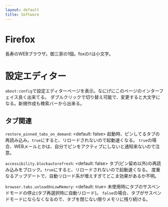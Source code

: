 ```yaml
---
layout: default
title: Software
---
```


# Firefox

長寿のWEBブラウザ。御三家の1個。foxの`f`は小文字。

# 設定エディター

`about:config`で設定エディターページを表示。なにげにこのページのインターフェイス良く出来てる。
ダブルクリックで切り替え可能で、変更すると大文字になる。新規作成も検索バーから出来る。

## タブ関連

`restore_pinned_tabs_on_demand`: <default: false>
起動時、ピンしてるタブの再読み込み。`true`にすると、リロードされないので起動速くなる。
`true`の場合、WEBメールとかは、自分でピンをアクティブにしないと通知来ないので注意。

`accessibility.blockautorefresh`: <default: false>
タブ(ピン留め以外)の再読み込みをブロック。`true`にすると、リロードされないので起動速くなる。
度重なるアップデートで、自動リロード系が増えすぎてどこま効果があるか不明。

`browser.tabs.unloadOnLowMemory`: <default: true>
未使用時にタブのサスペンドモードの停止(タブ再選択時に自動リロード)。
`false`の場合、タブがサスペンドモードにならなくなるので、タブを閉じない限りメモリに残り続ける。
